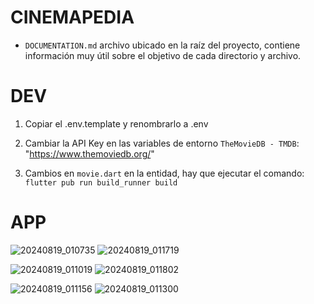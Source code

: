 # CINEMAPEDIA

- `DOCUMENTATION.md` archivo ubicado en la raíz del proyecto, contiene información muy útil sobre el objetivo de cada directorio y archivo.

# DEV

1. Copiar el .env.template y renombrarlo a .env
2. Cambiar la API Key en las variables de entorno `TheMovieDB - TMDB`: "https://www.themoviedb.org/"

3. Cambios en `movie.dart` en la entidad, hay que ejecutar el comando: `flutter pub run build_runner build`

# APP

![20240819_010735](https://github.com/user-attachments/assets/a5b904e3-c784-49ba-a0e6-c83dc3940dcd) ![20240819_011719](https://github.com/user-attachments/assets/313c023a-47eb-4dbd-82ec-e0f5006e6d6c)

![20240819_011019](https://github.com/user-attachments/assets/6e80abd6-8233-49f8-b989-3bae41fedf87) ![20240819_011802](https://github.com/user-attachments/assets/0845b58e-05e7-4665-af0a-30a281475569)

![20240819_011156](https://github.com/user-attachments/assets/bb8dce4b-1d17-4fcf-a6f7-f744160e2038) ![20240819_011300](https://github.com/user-attachments/assets/7fe4815a-ee0e-4fed-be45-8a1757bc08a3)
